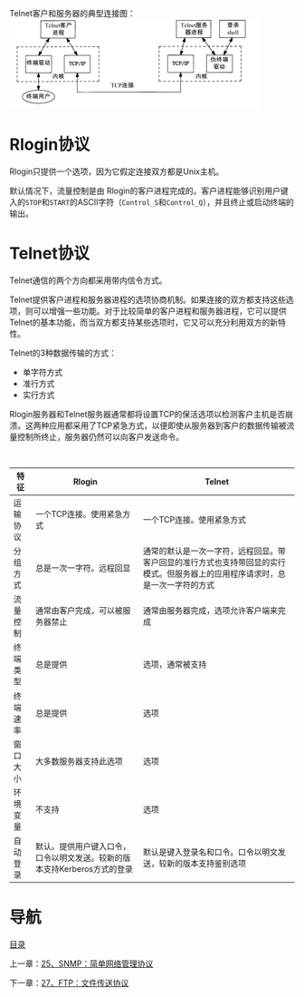Telnet客户和服务器的典型连接图：
![](img/chap26/img0.png)

# Rlogin协议

Rlogin只提供一个选项，因为它假定连接双方都是Unix主机。

默认情况下，流量控制是由 Rlogin的客户进程完成的。客户进程能够识别用户键入的`STOP`和`START`的ASCII字符（`Control_S`和`Control_Q`），并且终止或启动终端的输出。

# Telnet协议

Telnet通信的两个方向都采用带内信令方式。

Telnet提供客户进程和服务器进程的选项协商机制。如果连接的双方都支持这些选项，则可以增强一些功能。对于比较简单的客户进程和服务器进程，它可以提供Telnet的基本功能，而当双方都支持某些选项时，它又可以充分利用双方的新特性。

Telnet的3种数据传输的方式：

- 单字符方式
- 准行方式
- 实行方式

Rlogin服务器和Telnet服务器通常都将设置TCP的保活选项以检测客户主机是否崩溃。这两种应用都采用了TCP紧急方式，以便即使从服务器到客户的数据传输被流量控制所终止，服务器仍然可以向客户发送命令。

 

| 特征   | Rlogin                                   | Telnet                                   |
| ---- | ---------------------------------------- | ---------------------------------------- |
| 运输协议 | 一个TCP连接。使用紧急方式                           | 一个TCP连接。使用紧急方式                           |
| 分组方式 | 总是一次一字符。远程回显                             | 通常的默认是一次一字符，远程回显。带客户回显的准行方式也支持带回显的实行模式。但服务器上的应用程序请求时，总是一次一字符的方式 |
| 流量控制 | 通常由客户完成，可以被服务器禁止                         | 通常由服务器完成，选项允许客户端来完成                      |
| 终端类型 | 总是提供                                     | 选项，通常被支持                                 |
| 终端速率 | 总是提供                                     | 选项                                       |
| 窗口大小 | 大多数服务器支持此选项                              | 选项                                       |
| 环境变量 | 不支持                                      | 选项                                       |
| 自动登录 | 默认。提供用户键入口令，口令以明文发送。较新的版本支持Kerberos方式的登录 | 默认是键入登录名和口令。口令以明文发送，较新的版本支持鉴别选项          |

# 导航

[目录](README.md)

上一章：[25、SNMP：简单网络管理协议](25、SNMP：简单网络管理协议.md)

下一章：[27、FTP：文件传送协议](27、FTP：文件传送协议.md)
